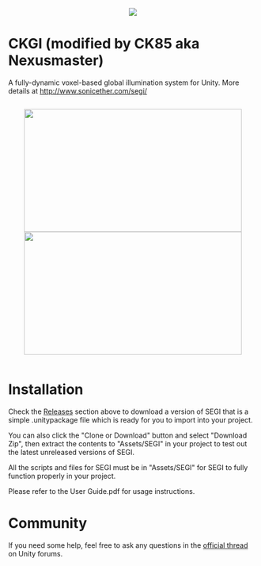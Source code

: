 <p align="center">
  <img src="https://i.imgur.com/gtkjoxj.png">
</p>

# CKGI (modified by CK85 aka Nexusmaster)
A fully-dynamic voxel-based global illumination system for Unity. More details at http://www.sonicether.com/segi/

<p align="center" style="display: inline-block;">
  <img height="248px" width="440px" src="https://i.imgur.com/xoR4ab6.jpg">
  <img height="248px" width="440px" src="https://i.imgur.com/m0S2k0C.jpg">
</p>

# Installation
Check the [Releases](https://github.com/sonicether/SEGI/releases) section above to download a version of SEGI that is a simple .unitypackage file which is ready for you to import into your project. 

You can also click the "Clone or Download" button and select "Download Zip", then extract the contents to "Assets/SEGI" in your project to test out the latest unreleased versions of SEGI.

All the scripts and files for SEGI must be in "Assets/SEGI" for SEGI to fully function properly in your project.

Please refer to the User Guide.pdf for usage instructions.

# Community
If you need some help, feel free to ask any questions in the [official thread](https://forum.unity.com/threads/segi-fully-dynamic-global-illumination.410310) on Unity forums.

